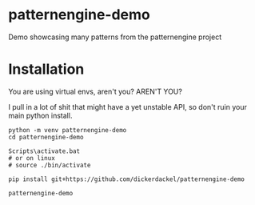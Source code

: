# patternengine-demo

Demo showcasing many patterns from the patternengine project

# Installation

You are using virtual envs, aren't you?  AREN'T YOU?

I pull in a lot of shit that might have a yet unstable API, so don't ruin your
main python install.

```
python -m venv patternengine-demo
cd patternengine-demo

Scripts\activate.bat
# or on linux
# source ./bin/activate

pip install git+https://github.com/dickerdackel/patternengine-demo

patternengine-demo
```
